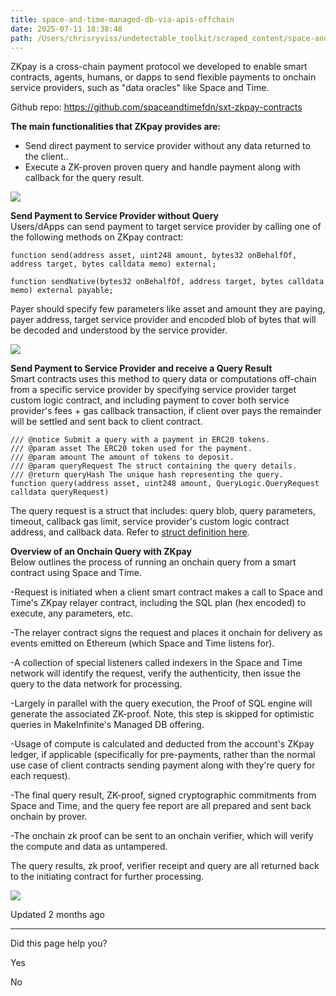 ```yaml
---
title: space-and-time-managed-db-via-apis-offchain
date: 2025-07-11 18:38:48
path: /Users/chrisryviss/undetectable_toolkit/scraped_content/space-and-time-managed-db-via-apis-offchain.markdown
---
```


ZKpay is a cross-chain payment protocol we developed to enable smart contracts, agents, humans, or dapps to send flexible payments to onchain service providers, such as "data oracles" like Space and Time.

Github repo: <https://github.com/spaceandtimefdn/sxt-zkpay-contracts>

**The main functionalities that ZKpay provides are:**

- Send direct payment to service provider without any data returned to the client..
- Execute a ZK-proven proven query and handle payment along with callback for the query result.

![](https://files.readme.io/ea006b24ef5fe4ca59470af7df6d5d87f439821d56434f51e44364f5733face7-diagram01_1_1.png)

**Send Payment to Service Provider without Query**  
Users/dApps can send payment to target service provider by calling one of the following methods on ZKpay contract:

```
function send(address asset, uint248 amount, bytes32 onBehalfOf, address target, bytes calldata memo) external;

function sendNative(bytes32 onBehalfOf, address target, bytes calldata memo) external payable;

```

Payer should specify few parameters like asset and amount they are paying, payer address, target service provider and encoded blob of bytes that will be decoded and understood by the service provider.

![](https://files.readme.io/2b166f926b3e624cebb6c7a64e0a1ebfbf18fae20c607fbd5810fa944d97b159-diagram02.png)

**Send Payment to Service Provider and receive a Query Result**  
Smart contracts uses this method to query data or computations off-chain from a specific service provider by specifying service provider target custom logic contract, and including payment to cover both service provider's fees + gas callback transaction, if client over pays the remainder will be settled and sent back to client contract.

```
/// @notice Submit a query with a payment in ERC20 tokens.
/// @param asset The ERC20 token used for the payment.
/// @param amount The amount of tokens to deposit.
/// @param queryRequest The struct containing the query details.
/// @return queryHash The unique hash representing the query.
function query(address asset, uint248 amount, QueryLogic.QueryRequest calldata queryRequest)

```

The query request is a struct that includes: query blob, query parameters, timeout, callback gas limit, service provider's custom logic contract address, and callback data. Refer to [struct definition here](https://github.com/spaceandtimefdn/sxt-zkpay-contracts/blob/dfa2fcc3e2270c6d27b483afae407d57769a2a6c/src/libraries/QueryLogic.sol#L73-L97).

**Overview of an Onchain Query with ZKpay**  
Below outlines the process of running an onchain query from a smart contract using Space and Time.

-Request is initiated when a client smart contract makes a call to Space and Time's ZKpay relayer contract, including the SQL plan (hex encoded) to execute, any parameters, etc.

-The relayer contract signs the request and places it onchain for delivery as events emitted on Ethereum (which Space and Time listens for).

-A collection of special listeners called indexers in the Space and Time network will identify the request, verify the authenticity, then issue the query to the data network for processing.

-Largely in parallel with the query execution, the Proof of SQL engine will generate the associated ZK-proof. Note, this step is skipped for optimistic queries in MakeInfinite's Managed DB offering.

-Usage of compute is calculated and deducted from the account's ZKpay ledger, if applicable (specifically for pre-payments, rather than the normal use case of client contracts sending payment along with they're query for each request).

-The final query result, ZK-proof, signed cryptographic commitments from Space and Time, and the query fee report are all prepared and sent back onchain by prover.

-The onchain zk proof can be sent to an onchain verifier, which will verify the compute and data as untampered.

The query results, zk proof, verifier receipt and query are all returned back to the initiating contract for further processing.

![](https://files.readme.io/9a3a32e9faab6b67f383fc75048551f69b262bec09a09841f964a6f0971365e9-Screenshot_2025-05-08_at_4.34.35_AM.png)

Updated 2 months ago

---

Did this page help you?

Yes

No